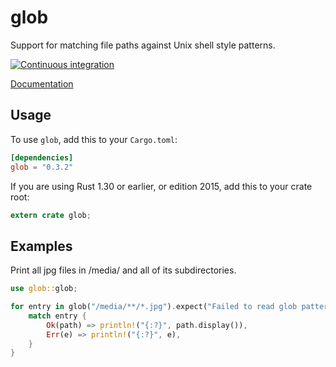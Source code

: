 glob
====

Support for matching file paths against Unix shell style patterns.

[![Continuous integration](https://github.com/rust-lang/glob/actions/workflows/rust.yml/badge.svg)](https://github.com/rust-lang/glob/actions/workflows/rust.yml)

[Documentation](https://docs.rs/glob)

## Usage

To use `glob`, add this to your `Cargo.toml`:

```toml
[dependencies]
glob = "0.3.2"
```

If you are using Rust 1.30 or earlier, or edition 2015, add this to your crate root:

```rust
extern crate glob;
```

## Examples

Print all jpg files in /media/ and all of its subdirectories.

```rust
use glob::glob;

for entry in glob("/media/**/*.jpg").expect("Failed to read glob pattern") {
    match entry {
        Ok(path) => println!("{:?}", path.display()),
        Err(e) => println!("{:?}", e),
    }
}
```
